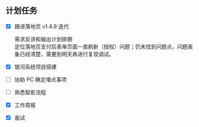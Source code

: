 ## 计划任务

- [x] 跟进落地页 v1.4.9 迭代

  需求反讲和输出计划排期  
  定位落地页支付后表单页面一直刷新（授权）问题；仍未找到问题点，问题表象已经清楚，需要到明天再进行复现调试。

- [x] 银河系统项目搭建

- [ ] 协助 PC 确定埋点事项

- [ ] 熟悉智影流程

- [x] 工作周报

- [x] 面试
